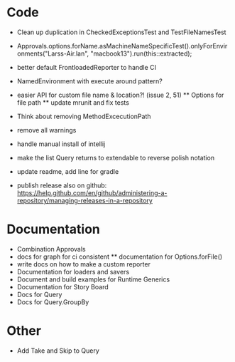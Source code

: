 # Code
* Clean up duplication in CheckedExceptionsTest and TestFileNamesTest
* Approvals.options.forName.asMachineNameSpecificTest().onlyForEnvironments("Larss-Air.lan", "macbook13").run(this::extracted);
* better default FrontloadedReporter to handle CI
* NamedEnvironment with execute around pattern?

* easier API for custom file name & location?! (issue 2, 51)
** Options for file path
** update mrunit and fix tests

* Think about removing MethodExcecutionPath
* remove all warnings
* handle manual install of intellij
* make the list Query returns  to extendable to reverse polish notation

* update readme, add line for gradle
* publish release also on github: https://help.github.com/en/github/administering-a-repository/managing-releases-in-a-repository

# Documentation
* Combination Approvals
* docs for graph for ci consistent
** documentation for Options.forFile()
* write docs on how to make a custom reporter
* Documentation for loaders and savers
* Document and build examples for Runtime Generics
* Documentation for Story Board
* Docs for Query
* Docs for Query.GroupBy

# Other
* Add Take and Skip to Query
